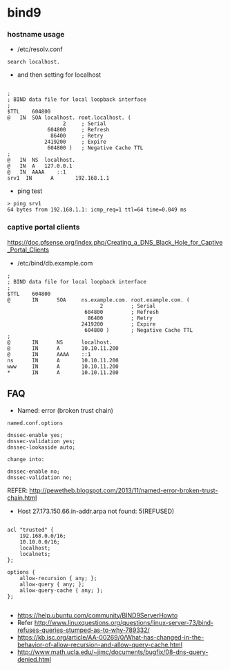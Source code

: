 bind9
=========



### hostname usage


* /etc/resolv.conf

```
search localhost.

```
* and then setting for localhost


```

;
; BIND data file for local loopback interface
;
$TTL	604800
@	IN	SOA	localhost. root.localhost. (
			      2		; Serial
			 604800		; Refresh
			  86400		; Retry
			2419200		; Expire
			 604800 )	; Negative Cache TTL
;
@	IN	NS	localhost.
@	IN	A	127.0.0.1
@	IN	AAAA	::1
srv1  IN      A       192.168.1.1

```

* ping test


```
> ping srv1
64 bytes from 192.168.1.1: icmp_req=1 ttl=64 time=0.049 ms
```



### captive portal clients


<https://doc.pfsense.org/index.php/Creating_a_DNS_Black_Hole_for_Captive_Portal_Clients>




* /etc/bind/db.example.com


```
;
; BIND data file for local loopback interface
;
$TTL    604800
@       IN      SOA     ns.example.com. root.example.com. (
                              2         ; Serial
                         604800         ; Refresh
                          86400         ; Retry
                        2419200         ; Expire
                         604800 )       ; Negative Cache TTL
;
@       IN      NS      localhost.
@       IN      A       10.10.11.200
@       IN      AAAA    ::1
ns      IN      A       10.10.11.200
www     IN      A       10.10.11.200
*       IN      A       10.10.11.200

```





## FAQ


* Named: error (broken trust chain)


```
named.conf.options

dnssec-enable yes;
dnssec-validation yes;
dnssec-lookaside auto;

change into: 

dnssec-enable no;
dnssec-validation no;

```

REFER: <http://pewetheb.blogspot.com/2013/11/named-error-broken-trust-chain.html>

* Host 27.173.150.66.in-addr.arpa not found: 5(REFUSED)

```

acl "trusted" {
	192.168.0.0/16;
	10.10.0.0/16;
	localhost;
	localnets;
};

options {
	allow-recursion { any; };
	allow-query { any; };
	allow-query-cache { any; };	
};


```

* <https://help.ubuntu.com/community/BIND9ServerHowto> 
* Refer <http://www.linuxquestions.org/questions/linux-server-73/bind-refuses-queries-stumped-as-to-why-789332/>
* <https://kb.isc.org/article/AA-00269/0/What-has-changed-in-the-behavior-of-allow-recursion-and-allow-query-cache.html>
* <http://www.math.ucla.edu/~jimc/documents/bugfix/08-dns-query-denied.html>
